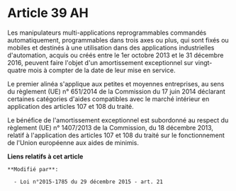 # Article 39 AH

Les manipulateurs multi-applications reprogrammables commandés automatiquement, programmables dans trois axes ou plus, qui
sont fixés ou mobiles et destinés à une utilisation dans des applications industrielles d'automation, acquis ou créés entre
le 1er octobre 2013 et le 31 décembre 2016, peuvent faire l'objet d'un amortissement exceptionnel sur vingt-quatre mois à
compter de la date de leur mise en service. 

Le premier alinéa s'applique aux petites et moyennes entreprises, au sens du règlement (UE) n° 651/2014 de la Commission du
17 juin 2014 déclarant certaines catégories d'aides compatibles avec le marché intérieur en application des articles 107 et
108 du traité.

Le bénéfice de l'amortissement exceptionnel est subordonné au respect du règlement (UE) n° 1407/2013 de la Commission, du 18
décembre 2013, relatif à l'application des articles 107 et 108 du traité sur le fonctionnement de l'Union européenne aux
aides de minimis.

**Liens relatifs à cet article**

	**Modifié par**:

	  - Loi n°2015-1785 du 29 décembre 2015 - art. 21
